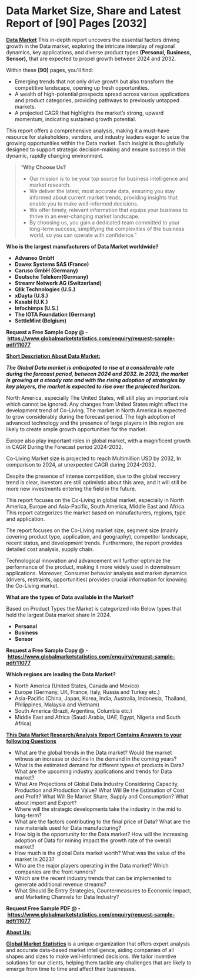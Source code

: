 <h1>Data Market Size, Share and Latest Report of [90] Pages [2032]</h1>
<p><a href="https://www.globalmarketstatistics.com/market-reports/data-marketplaces-market-11077"><strong>Data Market</strong></a> This in-depth report uncovers the essential factors driving growth in the Data market, exploring the intricate interplay of regional dynamics, key applications, and diverse product types <strong>(Personal, Business, Sensor),</strong> that are expected to propel growth between 2024 and 2032.</p>
<p>Within these <strong>[90]</strong> pages, you'll find:</p>
<ul>
<li>Emerging trends that not only drive growth but also transform the competitive landscape, opening up fresh opportunities.</li>
<li>A wealth of high-potential prospects spread across various applications and product categories, providing pathways to previously untapped markets.</li>
<li>A projected CAGR that highlights the market&rsquo;s strong, upward momentum, indicating sustained growth potential.</li>
</ul>
<p>This report offers a comprehensive analysis, making it a must-have resource for stakeholders, vendors, and industry leaders eager to seize the growing opportunities within the Data market. Each insight is thoughtfully designed to support strategic decision-making and ensure success in this dynamic, rapidly changing environment.</p>
<blockquote>
<p>&ldquo;<strong>Why Choose Us? </strong></p>
<ul>
<li>Our mission is to be your top source for business intelligence and market research.</li>
<li>We deliver the latest, most accurate data, ensuring you stay informed about current market trends, providing insights that enable you to make well-informed decisions.</li>
<li>We offer timely, relevant information that equips your business to thrive in an ever-changing market landscape.</li>
<li>By choosing us, you gain a dedicated team committed to your long-term success, simplifying the complexities of the business world, so you can operate with confidence.&rdquo;</li>
</ul>
</blockquote>
<p><strong>Who is the largest manufacturers of Data Market worldwide?</strong></p>
<ul>
<li><strong>Advaneo GmbH</strong></li>
<li><strong>Dawex Systems SAS (France)</strong></li>
<li><strong>Caruso GmbH (Germany)</strong></li>
<li><strong>Deutsche Telekom(Germany)</strong></li>
<li><strong>Streamr Network AG (Switzerland)</strong></li>
<li><strong>Qlik Technologies (U.S.)</strong></li>
<li><strong>xDayta (U.S.)</strong></li>
<li><strong>Kasabi (U.K.)</strong></li>
<li><strong>Infochimps (U.S.)</strong></li>
<li><strong>The IOTA Foundation (Germany)</strong></li>
<li><strong>SettleMint (Belgium)</strong></li>
</ul>
<p><strong>Request a Free Sample Copy @ -&nbsp;</strong><a href="https://www.globalmarketstatistics.com/enquiry/request-sample-pdf/11077"><strong>https://www.globalmarketstatistics.com/enquiry/request-sample-pdf/11077</strong></a></p>
<p><strong><u>Short Description About Data Market:</u></strong></p>
<p><strong><em>The Global Data market is anticipated to rise at a considerable rate during the forecast period, between 2024 and 2032. In 2023, the market is growing at a steady rate and with the rising adoption of strategies by key players, the market is expected to rise over the projected horizon.</em></strong></p>
<p>North America, especially The United States, will still play an important role which cannot be ignored. Any changes from United States might affect the development trend of Co-Living. The market in North America is expected to grow considerably during the forecast period. The high adoption of advanced technology and the presence of large players in this region are likely to create ample growth opportunities for the market.</p>
<p>Europe also play important roles in global market, with a magnificent growth in CAGR During the Forecast period 2024-2032.</p>
<p>Co-Living Market size is projected to reach Multimillion USD by 2032, In comparison to 2024, at unexpected CAGR during 2024-2032.</p>
<p>Despite the presence of intense competition, due to the global recovery trend is clear, investors are still optimistic about this area, and it will still be more new investments entering the field in the future.</p>
<p>This report focuses on the Co-Living in global market, especially in North America, Europe and Asia-Pacific, South America, Middle East and Africa. This report categorizes the market based on manufacturers, regions, type and application.</p>
<p>The report focuses on the Co-Living market size, segment size (mainly covering product type, application, and geography), competitor landscape, recent status, and development trends. Furthermore, the report provides detailed cost analysis, supply chain.</p>
<p>Technological innovation and advancement will further optimize the performance of the product, making it more widely used in downstream applications. Moreover, Consumer behavior analysis and market dynamics (drivers, restraints, opportunities) provides crucial information for knowing the Co-Living market.</p>
<p><strong>What are the types of Data available in the Market?</strong></p>
<p>Based on Product Types the Market is categorized into Below types that held the largest Data market share In 2024.</p>
<ul>
<li><strong>Personal</strong></li>
<li><strong>Business</strong></li>
<li><strong>Sensor</strong></li>
</ul>
<p><strong>Request a Free Sample Copy @</strong>&nbsp;-&nbsp;<a href="https://www.globalmarketstatistics.com/enquiry/request-sample-pdf/11077"><strong>https://www.globalmarketstatistics.com/enquiry/request-sample-pdf/11077</strong></a></p>
<p><strong>Which regions are leading the Data Market?</strong></p>
<ul>
<li>North America (United States, Canada and Mexico)</li>
<li>Europe (Germany, UK, France, Italy, Russia and Turkey etc.)</li>
<li>Asia-Pacific (China, Japan, Korea, India, Australia, Indonesia, Thailand, Philippines, Malaysia and Vietnam)</li>
<li>South America (Brazil, Argentina, Columbia etc.)</li>
<li>Middle East and Africa (Saudi Arabia, UAE, Egypt, Nigeria and South Africa)</li>
</ul>
<p><strong><u>This Data Market Research/Analysis Report Contains Answers to your following Questions</u></strong></p>
<ul>
<li>What are the global trends in the Data market? Would the market witness an increase or decline in the demand in the coming years?</li>
<li>What is the estimated demand for different types of products in Data? What are the upcoming industry applications and trends for Data market?</li>
<li>What Are Projections of Global Data Industry Considering Capacity, Production and Production Value? What Will Be the Estimation of Cost and Profit? What Will Be Market Share, Supply and Consumption? What about Import and Export?</li>
<li>Where will the strategic developments take the industry in the mid to long-term?</li>
<li>What are the factors contributing to the final price of Data? What are the raw materials used for Data manufacturing?</li>
<li>How big is the opportunity for the Data market? How will the increasing adoption of Data for mining impact the growth rate of the overall market?</li>
<li>How much is the global Data market worth? What was the value of the market In 2023?</li>
<li>Who are the major players operating in the Data market? Which companies are the front runners?</li>
<li>Which are the recent industry trends that can be implemented to generate additional revenue streams?</li>
<li>What Should Be Entry Strategies, Countermeasures to Economic Impact, and Marketing Channels for Data Industry?</li>
</ul>
<p><strong>Request Free Sample PDF @ -&nbsp;</strong><a href="https://www.globalmarketstatistics.com/enquiry/request-sample-pdf/11077"><strong>https://www.globalmarketstatistics.com/enquiry/request-sample-pdf/11077</strong></a></p>
<p><strong><u>About Us:</u></strong></p>
<p><a href="https://www.globalmarketstatistics.com/"><strong>Global Market Statistics</strong></a>&nbsp;is a unique organization that offers expert analysis and accurate data-based market intelligence, aiding companies of all shapes and sizes to make well-informed decisions. We tailor inventive solutions for our clients, helping them tackle any challenges that are likely to emerge from time to time and affect their businesses.</p>